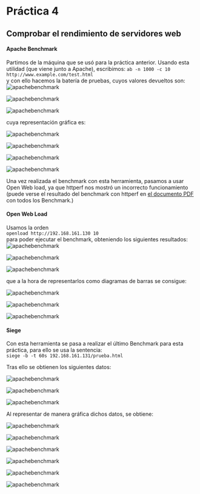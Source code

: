 # Práctica 4

## Comprobar el rendimiento de servidores web

#### Apache Benchmark
Partimos de la máquina que se usó para la práctica anterior.
Usando esta utilidad (que viene junto a Apache), escribimos:
`ab -n 1000 -c 10 http://www.example.com/test.html`  
y con ello hacemos la batería de pruebas, cuyos valores devueltos son:    
![apachebenchmark](https://github.com/miguelangelrdguez/swap1415/blob/master/Pr%C3%A1cticas/P4/img/apache/tabla_1_balanceador_nginx.PNG)    

![apachebenchmark](https://github.com/miguelangelrdguez/swap1415/blob/master/Pr%C3%A1cticas/P4/img/apache/tabla_2_balanceador_haproxy.PNG)        
            
![apachebenchmark](https://github.com/miguelangelrdguez/swap1415/blob/master/Pr%C3%A1cticas/P4/img/apache/tabla_3_produccion.PNG)      

cuya representación gráfica es:    

![apachebenchmark](https://github.com/miguelangelrdguez/swap1415/blob/master/Pr%C3%A1cticas/P4/img/apache/1-time_taken_for_test.png)    
     
![apachebenchmark](https://github.com/miguelangelrdguez/swap1415/blob/master/Pr%C3%A1cticas/P4/img/apache/2-failed_request.png)   
     
![apachebenchmark](https://github.com/miguelangelrdguez/swap1415/blob/master/Pr%C3%A1cticas/P4/img/apache/3-request-per-second.png)     
     
![apachebenchmark](https://github.com/miguelangelrdguez/swap1415/blob/master/Pr%C3%A1cticas/P4/img/apache/4-time-per-request.png)    
       
Una vez realizada el benchmark con esta herramienta, pasamos a usar Open Web load, ya que httperf nos mostró un incorrecto funcionamiento (puede verse el resultado del benchmark con httperf en [el documento PDF](https://github.com/miguelangelrdguez/swap1415/blob/master/Pr%C3%A1cticas/P4/pdfs_test/tests.pdf "Resultados Gráficos de los Benchmark") con todos los Benchmark.)     
     
#### Open Web Load     
Usamos la orden    
`openload http://192.168.161.130 10`    
para poder ejecutar el benchmark, obteniendo los siguientes resultados:    
![apachebenchmark](https://github.com/miguelangelrdguez/swap1415/blob/master/Pr%C3%A1cticas/P4/img/openWebLoad/tabla_1_balanceador_nginx.PNG)    
       
![apachebenchmark](https://github.com/miguelangelrdguez/swap1415/blob/master/Pr%C3%A1cticas/P4/img/openWebLoad/tabla_2_balanceador_haproxy.PNG)    
           
![apachebenchmark](https://github.com/miguelangelrdguez/swap1415/blob/master/Pr%C3%A1cticas/P4/img/openWebLoad/tabla_3_produccion.PNG)    
       
que a la hora de representarlos como diagramas de barras se consigue:       

![apachebenchmark](https://github.com/miguelangelrdguez/swap1415/blob/master/Pr%C3%A1cticas/P4/img/openWebLoad/1-transactions_per_second.png)    
     
![apachebenchmark](https://github.com/miguelangelrdguez/swap1415/blob/master/Pr%C3%A1cticas/P4/img/openWebLoad/2-avg_resp_time.png)   
     
![apachebenchmark](https://github.com/miguelangelrdguez/swap1415/blob/master/Pr%C3%A1cticas/P4/img/openWebLoad/3-max_resp_time.png)     
     
#### Siege    
Con esta herramienta se pasa a realizar el último Benchmark para esta práctica, para ello se usa la sentencia:     
`siege -b -t 60s 192.168.161.131/prueba.html`      

Tras ello se obtienen los siguientes datos:          

![apachebenchmark](https://github.com/miguelangelrdguez/swap1415/blob/master/Pr%C3%A1cticas/P4/img/siege/tabla_1_balanceador_nginx.PNG)     

![apachebenchmark](https://github.com/miguelangelrdguez/swap1415/blob/master/Pr%C3%A1cticas/P4/img/siege/tabla_2_balanceador_haproxy.PNG)     

![apachebenchmark](https://github.com/miguelangelrdguez/swap1415/blob/master/Pr%C3%A1cticas/P4/img/siege/tabla_3_productor.PNG)     

Al representar de manera gráfica dichos datos, se obtiene:            

![apachebenchmark](https://github.com/miguelangelrdguez/swap1415/blob/master/Pr%C3%A1cticas/P4/img/siege/1-availability.png)    
     
![apachebenchmark](https://github.com/miguelangelrdguez/swap1415/blob/master/Pr%C3%A1cticas/P4/img/siege/2-elapsed_time.png)    
     
![apachebenchmark](https://github.com/miguelangelrdguez/swap1415/blob/master/Pr%C3%A1cticas/P4/img/siege/3-response_time.png)    
     
![apachebenchmark](https://github.com/miguelangelrdguez/swap1415/blob/master/Pr%C3%A1cticas/P4/img/siege/4-transaction_rate.png)    
     
![apachebenchmark](https://github.com/miguelangelrdguez/swap1415/blob/master/Pr%C3%A1cticas/P4/img/siege/5-failed_transactions.png)    
     
![apachebenchmark](https://github.com/miguelangelrdguez/swap1415/blob/master/Pr%C3%A1cticas/P4/img/siege/6-longest_transaction.png)    